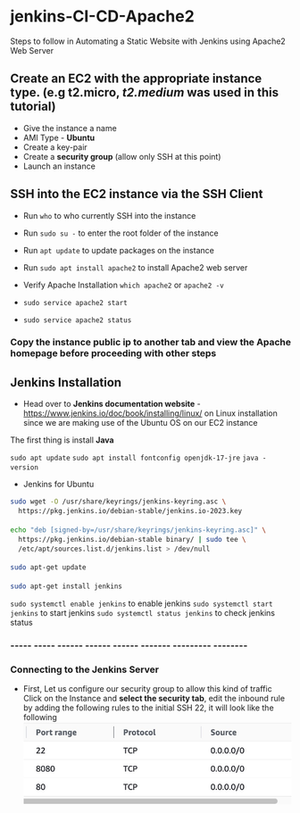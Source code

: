 # jenkins-CI-CD-Apache2

Steps to follow in Automating a Static Website with Jenkins using Apache2 Web Server

## Create an EC2 with the appropriate instance type. (e.g t2.micro, *t2.medium* was used in this tutorial)

- Give the instance a name
- AMI Type - **Ubuntu**
- Create a key-pair
- Create a **security group** (allow only SSH at this point)
- Launch an instance

## SSH into the EC2 instance via the SSH Client

- Run `who` to who currently SSH into the instance

- Run `sudo su -` to enter the root folder of the instance

- Run `apt update` to update packages on the instance
- Run `sudo apt install apache2` to install Apache2 web server
- Verify Apache Installation `which apache2` or `apache2 -v`
- `sudo service apache2 start`
- `sudo service apache2 status`

### Copy the instance public ip to another tab and view the Apache homepage before proceeding with other steps

## Jenkins Installation

- Head over to **Jenkins documentation website** - <https://www.jenkins.io/doc/book/installing/linux/> on Linux installation since we are making use of the Ubuntu OS on our EC2 instance

The first thing is install **Java**

`sudo apt update`
`sudo apt install fontconfig openjdk-17-jre`
`java -version`

- Jenkins for Ubuntu

```bash
sudo wget -O /usr/share/keyrings/jenkins-keyring.asc \
  https://pkg.jenkins.io/debian-stable/jenkins.io-2023.key

echo "deb [signed-by=/usr/share/keyrings/jenkins-keyring.asc]" \
  https://pkg.jenkins.io/debian-stable binary/ | sudo tee \
  /etc/apt/sources.list.d/jenkins.list > /dev/null

sudo apt-get update

sudo apt-get install jenkins
```

`sudo systemctl enable jenkins` to enable jenkins
`sudo systemctl start jenkins` to start jenkins
`sudo systemctl status jenkins` to check jenkins status

### ----- ----- ------ ------ ------ ------- --------- --------

### Connecting to the Jenkins Server

- First, Let us configure our security group to allow this kind of traffic
 Click on the Instance and **select the security tab**, edit the inbound rule by adding the following rules to the initial SSH 22, it will look like the following
 ![Reference Image](/screenshots/inbound%20rule.jpg)
